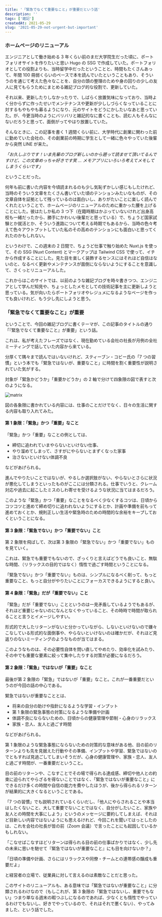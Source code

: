 ```yaml
---
title: '「緊急でなくて重要なこと」が重要だという話'
description: ''
tags: ['雑記']
createdAt: 2021-05-29
slug: '2021-05-29-not-urgent-but-important'
---
```


### ホームページのリニューアル

エンジニアとして働き始める 3 年くらい前のまだ大学院生だった頃に、ポートフォリオサイトを作りたいと思い Hugo の SSG で作成していた。ポートフォリオとしての役割よりも、当時留学中だったということと、時間もたくさんあって、年間 100 冊弱くらいのペースで本を読んでいたということもあり、そういうのを通じて考えた色々なことを、自分の頭の整理のためや身の回りの少しの友人に見てもらうためにまとめる雑記ブログ的な役割で、更新していた。

それ以来、更新したりしなかったりで、しばらく放置気味になっており、当時よく分からずに作ったせいでメンテナンスや更新が少ししづらくなっていることに対するもやもやも募るようになり、元のサイトをどうにかしたいなあと思っていた。が、今更当時のようにバリバリと雑記的なに書くことも、読む人もそんなにないだろうと思って、面倒がってやはり放置していた。

そんなときに、この記事を書く 1 週間くらい前に、大学時代に創業に関わった前に勤めていた会社の、その創業前の時期に学生として一緒に色々やっていた後輩から突然 LINE が来た。

*「お久しぶりです！いま先輩のブログ新しいのから遡って読ませて頂いてるんですけど、この文章めっちゃ好きです笑 ... メモアプリにいろいろ考えてメモしてしまうくらいです」*

ということだった。

何年も前に書いた内容を今頃読まれるのも少し気恥ずかしい感じもしたけれど、当時のそういう文章をたくさん書いていた頃のテンションみたいなものが、その文章自体を証拠として残っているのは面白いし、ありがたいことに楽しく読んでくれたということで、ホームページのリニューアルのために重かった腰を上げることにした。彼はたしか私の 3 つ下（在籍時期はかぶっていないけれど出身高校も一緒だったから、勝手にかわいい後輩だと思っている）で、ちょうど国家試験とか就活とか、そういう進路について考える時期でもあるから、当時の色々考えて色々アウトプットしていた私のその高めのテンションにも面白いと思ってくれたのかもしれない。

というわけで、この週末の 2 日間で、ちょうど仕事で触り始めた Nuxt.js を使って、その SSG (Nuxt Content) とマークアップは Tailwind CSS で使って、イチから作成することにした。見た目を楽しく装飾するセンスにはそれほど自信はないのと、なるべく更新やメンテナンスが面倒にならないようにすることを意識して、さくっとリニューアルした。

これからはこのサイトでは、以前のような雑記ブログを時々書きつつ、エンジニアとして学んだ知見や、ちょっとしたメモとしての技術記事を主に更新しようと思っている。気が向いたらポートフォリオやレジュメになるようなページを作っても良いけれど、もう少し先にしようと思う。

### 「緊急でなくて重要なこと」が重要

ということで、今回の雑記ブログに書くテーマが、この記事のタイトルの通り「『緊急でなくて重要なこと』が重要」という話。

これは、私が考えたフレーズではなく、現在勤めている会社の社長が月例の全社ミーティングで話していた内容から来ている。

分厚くて隅々まで読んではいないけれど、スティーブン・コビー氏の「7 つの習慣」という本でも「緊急ではないが、重要なこと」に時間を割く重要性が説明されていた気がする。

対象が「緊急かどうか」「重要かどうか」の 2 軸で分けて四象限の図で表すと次のようになる。

![matrix](/image/news/2021-05-29-not-urgent-but-important/matrix.webp)

図の各象限に書かれている内容には、仕事のことだけでなく、日々の生活に関する内容も取り入れてみた。

#### 第 1 象限：「緊急」かつ「重要」なこと

「緊急」かつ「重要」なことの例としては、

- 締切に追われていまやらないといけない仕事、
- やり溜めてしまって、さすがにやらないとまずくなった家事
- 治さないといけない体調不良

などがあげられる。

進んでやりたいことではないが、やるしか選択肢がない、やらないとさらに状況が悪化してしまうといったものがここには分類される。仕事でいうと、クレーム対応や過去に起こしたミスのしわ寄せを受けるような状況に当てはまるだろう。

このような「緊急」かつ「重要」なことをなるべく少なくするコツは、日頃からコツコツと進めて締め切りに追われないようにするとか、計画や準備を前もって進めておくとか、規則正しい生活や緊急時のための時間的な余裕をキープしておくということになる。

#### 第 3 象限：「緊急でない」かつ「重要でない」こと

第 2 象限を飛ばして、次は第 3 象限の「緊急でない」かつ「重要でない」ものを見ていく。

これは、緊急でも重要でもないので、ざっくりと言えばどうでも良いこと、無駄な時間、（リラックスの目的ではなく）惰性で過ごす時間ということになる。

「緊急でない」かつ「重要でない」ものは、シンプルになるべく削って、もっと重要なこと、もっと自分がやりたいことにフォーカスできるようにすると良い。

#### 第 4 象限：「緊急」だが「重要でない」こと

「緊急」だが「重要でない」ことというのは一見矛盾しているようでもあるが、それほど重要じゃないのになんとなくやっていること、その時時で時間が取られることと言うとイメージしやすい。

形式的で大したリターンがないと分かっていながら、しないといけないので嫌々こなしている形式的な面倒事や、やらないといけないのは確かだが、それほど見返りのないミーティングのようなものが当てはまる。

このようなものは、その必要性自体を問い直してやめたり、効率化を試みたり、その中でも重要な要素に絞って集中したりする対策が必要になるだろう。

#### 第 2 象限：「緊急」ではないが「重要」なこと

最後が第 2 象限の「緊急」ではないが「重要」なこと。これが一番重要だというのが今回の話の中心である。

緊急ではないが重要なこととは、

- 将来の自分の助けや指針になるような学習・インプット
- 第 1 象限の緊急事態の対策になるような準備や計画
- 体調不良にならないための、日頃からの健康管理や節制・心身のリラックス
- 家族・恋人、友人と過ごす時間

などがあげられる。

第 1 象限のような緊急事態にならないための対策的な意味がある他、目の前のリターンよりも先を見据えた行動やその準備、インプットや学習、緊急ではないのでともすれば見過ごしてしまいそうだが、心身の健康管理や、家族・恋人、友人と過ごす時間が、一番重要だということ。

目の前のリターンや、こなすことでその場で得られる達成感、締切や他人との約束に迫られてやらざるを得ないことではなく、「緊急ではないが重要なこと」にできるだけ多くの時間や自信の能力を費やしたほうが、後から得られるリターンが結果的に大きくなるということである。

「7 つの習慣」でも説明されているくらいだし、「他人にやらされることや本当はしたくないこと、大して重要でないことではなく、自分がしたいこと、家族や友人との時間を大事にしよう」というのメッセージに要約してしまえば、それほど目新しい内容ではないようにも思えるけれど、今回これを聞いてはっとしたのは、これを会社の社長が皆の前（Zoom 会議）で言ったことにも起因しているかもしれない。

「こなせばこなすほどリターンは得られる目の前の仕事ばかりではなく、少し先の未来に思いを馳せて『緊急ではないが重要なこと』にも目を向けないか？」

「日頃の準備や計画、さらにはリラックスや同僚・チームとの連帯感の醸成も重要だよ」

と経営者の立場で、従業員に対して言えるのは素敵なことだと思った。

このサイトのリニューアルも、ある意味では「緊急ではないが重要なこと」に分類されるわけなので（もしこれが、第 3 象限の「緊急ではないし、重要でもない」つまり単なる週末の暇つぶしになるのであれば、少なくとも惰性でやっているわけでもないし、好きでやっているので、それはそれで悪くない）、やってみました、という話でした。
